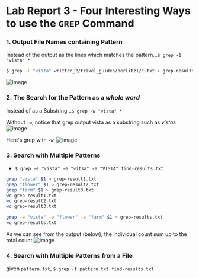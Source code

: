 # Lab Report 3 - Four Interesting Ways to use the `GREP` Command

### 1. Output File Names containing Pattern
Instead of the output as the lines which matches the pattern...`$ grep -1 "vista" *`
```bash
$ grep -l "vista" written_2/travel_guides/berlitz1/*.txt > grep-results.txt
```
![image](https://user-images.githubusercontent.com/111631103/221728956-8e7933c4-8ffd-4235-91bf-89dffc0dd742.png)

### 2. The Search for the Pattern as a _whole word_ 
Instead of as a Substring...`$ grep -w "vista" *`

Without `-w`, notice that grep output vista as a substring such as _vistas_
![image](https://user-images.githubusercontent.com/111631103/221729781-9608e041-ea5d-4fd4-935a-d321f1b4c574.png)

Here's grep with `-w`:
![image](https://user-images.githubusercontent.com/111631103/221729597-00f78546-6ee3-4492-8b2f-82f4ac7cfac8.png)

### 3. Search with Multiple Patterns
- `$ grep -e "vista" -e "vitsa" -e "VISTA" find-results.txt`
```bash
grep "vista" $1 > grep-result1.txt
grep "flower" $1 > grep-result2.txt
grep "farm" $1 > grep-result3.txt
wc grep-result1.txt
wc grep-result2.txt
wc grep-result3.txt

grep -e "vista" -e "flower" -e "farm" $1 > grep-results.txt
wc grep-results.txt
```
As we can see from the output (below), the individual count sum up to the total count
![image](https://user-images.githubusercontent.com/111631103/221734097-0e581bb0-bd64-43ab-b15e-994dc5e0779d.png)

### 4. Search with Multiple Patterns from a File
given `pattern.txt`, `$ grep -f pattern.txt find-results.txt`

